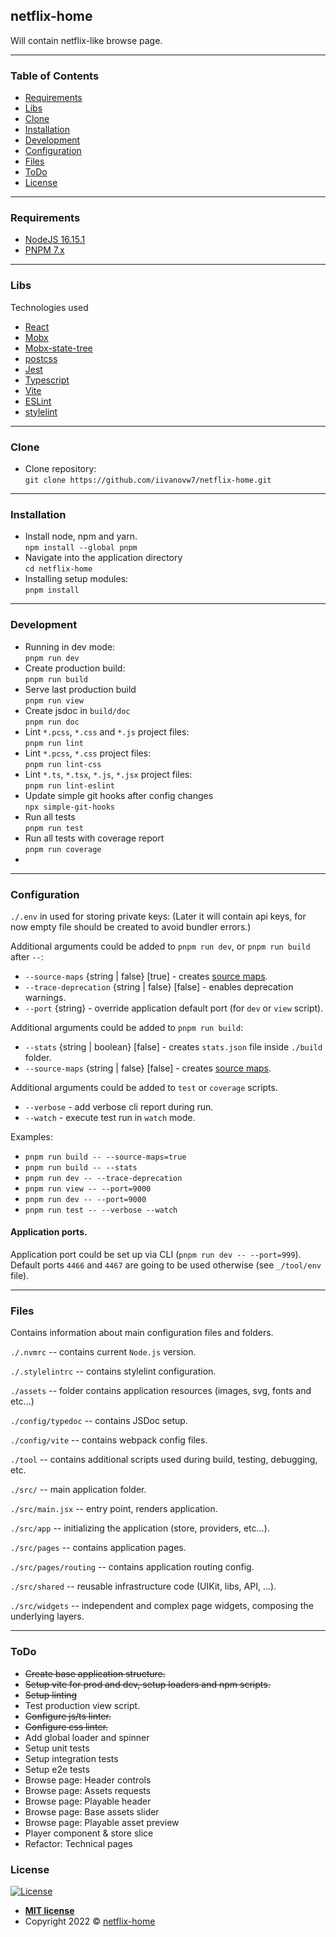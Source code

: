 ## netflix-home

Will contain netflix-like browse page.

---
### Table of Contents

- [Requirements](#requirements)
- [Libs](#libs)
- [Clone](#clone)
- [Installation](#installation)
- [Development](#development)
- [Configuration](#configuration)
- [Files](#files)
- [ToDo](#todo)
- [License](#license)

---
### Requirements

- [NodeJS 16.15.1](https://nodejs.org/en/)
- [PNPM 7.x](https://pnpm.io/)

---
### Libs

Technologies used
- [React](https://reactjs.org/)
- [Mobx](https://mobx.js.org/README.html)
- [Mobx-state-tree](https://mobx-state-tree.js.org/intro/welcome)
- [postcss](https://github.com/postcss/postcss)
- [Jest](https://jestjs.io/)
- [Typescript](https://www.typescriptlang.org/)
- [Vite](https://vitejs.dev/)
- [ESLint](https://eslint.org)
- [stylelint](https://stylelint.io)

---
### Clone

- Clone repository: <br />
  `git clone https://github.com/iivanovw7/netflix-home.git` <br />

---
### Installation

- Install node, npm and yarn. <br />
  `npm install --global pnpm`
- Navigate into the application directory <br />
  `cd netflix-home` <br />
- Installing setup modules: <br />
  `pnpm install` <br />

---
### Development

- Running in dev mode: <br />
  `pnpm run dev` <br />
- Create production build: <br />
  `pnpm run build` <br />
- Serve last production build <br />
  `pnpm run view` <br />
- Create jsdoc in `build/doc` <br />
  `pnpm run doc` <br />
- Lint `*.pcss`, `*.css` and `*.js` project files: <br />
  `pnpm run lint` <br />
- Lint `*.pcss`, `*.css` project files: <br />
  `pnpm run lint-css` <br />
- Lint `*.ts`, `*.tsx`, `*.js`, `*.jsx` project files: <br />
  `pnpm run lint-eslint` <br />
- Update simple git hooks after config changes <br />
  `npx simple-git-hooks` <br />
- Run all tests <br />
  `pnpm run test` <br />
- Run all tests with coverage report <br />
  `pnpm run coverage` <br />
-
---
### Configuration

`./.env` in used for storing private keys:
(Later it will contain api keys, for now empty file should be created to avoid bundler errors.)

Additional arguments could be added to `pnpm run dev`, or `pnpm run build` after `--`:
* `--source-maps` {string | false} [true] - creates [source maps](https://webpack.js.org/configuration/devtool/).
* `--trace-deprecation` {string | false} [false] - enables deprecation warnings.
* `--port` {string} - override application default port (for `dev` or `view` script).

Additional arguments could be added to `pnpm run build`:
* `--stats` {string | boolean} [false] - creates `stats.json` file inside `./build` folder.
* `--source-maps` {string | false} [false] - creates [source maps](https://webpack.js.org/configuration/devtool/).

Additional arguments could be added to `test` or `coverage` scripts.
* `--verbose` - add verbose cli report during run.
* `--watch` - execute test run in `watch` mode.

Examples:
* `pnpm run build -- --source-maps=true`
* `pnpm run build -- --stats`
* `pnpm run dev -- --trace-deprecation`
* `pnpm run view -- --port=9000`
* `pnpm run dev -- --port=9000`
* `pnpm run test -- --verbose --watch`

#### Application ports.

Application port could be set up via CLI (`pnpm run dev -- --port=999`).
Default ports `4466` and `4467` are going to be used otherwise (see `_/tool/env` file).

---
### Files

Contains information about main configuration files and folders.

`./.nvmrc` -- contains current `Node.js` version.

`./.stylelintrc` -- contains stylelint configuration.

`./assets` -- folder contains application resources (images, svg, fonts and etc...)

`./config/typedoc` -- contains JSDoc setup.

`./config/vite` -- contains webpack config files.

`./tool` -- contains additional scripts used during build, testing, debugging, etc.

`./src/` -- main application folder.

`./src/main.jsx` -- entry point, renders application.

`./src/app` -- initializing the application (store, providers, etc...).

`./src/pages` -- contains application pages.

`./src/pages/routing` -- contains application routing config.

`./src/shared` -- reusable infrastructure code (UIKit, libs, API, ...).

`./src/widgets` -- independent and complex page widgets, composing the underlying layers.

---
### ToDo
- ~~Create base application structure.~~ <br/>
- ~~Setup vite for prod and dev, setup loaders and npm scripts.~~ <br/>
- ~~Setup linting~~ <br/>
- Test production view script. <br/>
- ~~Configure js/ts linter.~~ <br/>
- ~~Configure css linter.~~ <br/>
- Add global loader and spinner <br/>
- Setup unit tests <br />
- Setup integration tests <br />
- Setup e2e tests <br />
- Browse page: Header controls <br/>
- Browse page: Assets requests <br/>
- Browse page: Playable header <br/>
- Browse page: Base assets slider <br/>
- Browse page: Playable asset preview <br/>
- Player component & store slice <br />
- Refactor: Technical pages <br />

### License
[![License](http://img.shields.io/:license-mit-blue.svg?style=flat-square)](http://badges.mit-license.org)

- **[MIT license](http://opensource.org/licenses/mit-license.php)**
- Copyright 2022 © <a href="https://github.com/iivanovw7/netflix-home" target="_blank">netflix-home</a>


